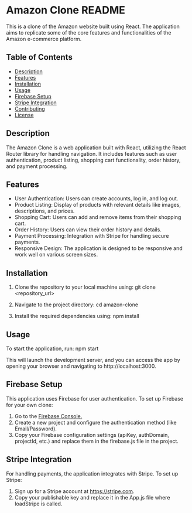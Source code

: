 # Amazon Clone README

This is a clone of the Amazon website built using React. The application aims to replicate some of the core features and functionalities of the Amazon e-commerce platform.

## Table of Contents

- [Description](#description)
- [Features](#features)
- [Installation](#installation)
- [Usage](#usage)
- [Firebase Setup](#firebase-setup)
- [Stripe Integration](#stripe-integration)
- [Contributing](#contributing)
- [License](#license)

## Description

The Amazon Clone is a web application built with React, utilizing the React Router library for handling navigation. It includes features such as user authentication, product listing, shopping cart functionality, order history, and payment processing.

## Features

- User Authentication: Users can create accounts, log in, and log out.
- Product Listing: Display of products with relevant details like images, descriptions, and prices.
- Shopping Cart: Users can add and remove items from their shopping cart.
- Order History: Users can view their order history and details.
- Payment Processing: Integration with Stripe for handling secure payments.
- Responsive Design: The application is designed to be responsive and work well on various screen sizes.

## Installation

1. Clone the repository to your local machine using:
  git clone <repository_url>

2. Navigate to the project directory:
  cd amazon-clone

3. Install the required dependencies using:
  npm install

## Usage 

To start the application, run:
  npm start

  This will launch the development server, and you can access the app by opening your browser and navigating to http://localhost:3000.

## Firebase Setup 

This application uses Firebase for user authentication. To set up Firebase for your own clone:

1. Go to the <a href="https://console.firebase.google.com/">Firebase Console.</a>
2. Create a new project and configure the authentication method (like Email/Password).
3. Copy your Firebase configuration settings (apiKey, authDomain, projectId, etc.) and replace them in the firebase.js file in the project.

## Stripe Integration

For handling payments, the application integrates with Stripe. To set up Stripe:

1. Sign up for a Stripe account at https://stripe.com.
2. Copy your publishable key and replace it in the App.js file where loadStripe is called.
